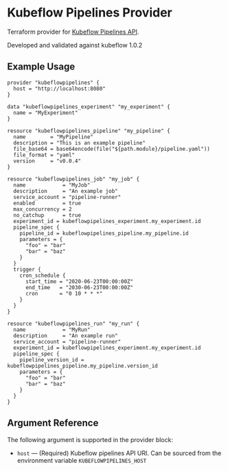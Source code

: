# Kubeflow Pipelines Provider

Terraform provider for [Kubeflow Pipelines API](https://www.kubeflow.org/docs/pipelines/pipelines-quickstart/).

Developed and validated against kubeflow 1.0.2

## Example Usage

```hcl-terraform
provider "kubeflowpipelines" {
  host = "http://localhost:8080"
}

data "kubeflowpipelines_experiment" "my_experiment" {
  name = "MyExperiment"
}

resource "kubeflowpipelines_pipeline" "my_pipeline" {
  name        = "MyPipeline"
  description = "This is an example pipeline"
  file_base64 = base64encode(file("${path.module}/pipeline.yaml"))
  file_format = "yaml"
  version     = "v0.0.4"
}

resource "kubeflowpipelines_job" "my_job" {
  name            = "MyJob"
  description     = "An example job"
  service_account = "pipeline-runner"
  enabled         = true
  max_concurrency = 2
  no_catchup      = true
  experiment_id = kubeflowpipelines_experiment.my_experiment.id
  pipeline_spec {
    pipeline_id = kubeflowpipelines_pipeline.my_pipeline.id
    parameters = {
      "foo" = "bar"
      "bar" = "baz"
    }
  }
  trigger {
    cron_schedule {
      start_time = "2020-06-23T00:00:00Z"
      end_time   = "2030-06-23T00:00:00Z"
      cron       = "0 10 * * *"
    }
  }
}

resource "kubeflowpipelines_run" "my_run" {
  name            = "MyRun"
  description     = "An example run"
  service_account = "pipeline-runner"
  experiment_id = kubeflowpipelines_experiment.my_experiment.id
  pipeline_spec {
    pipeline_version_id = kubeflowpipelines_pipeline.my_pipeline.version_id
    parameters = {
      "foo" = "bar"
      "bar" = "baz"
    }
  }
}
```

## Argument Reference

The following argument is supported in the provider block:

* `host` &mdash; (Required) Kubeflow pipelines API URI. Can be sourced from the environment variable `KUBEFLOWPIPELINES_HOST`